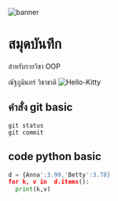 ![banner](https://picsum.photos/900/250)
# สมุดบันทึก

สำหรับรายวิชา OOP

ณัฐภูมินทร์ วิชาชาติ
![Hello-Kitty](https://github.com/nathaphumin/nathaphumin.github.io/assets/159878340/192f35e5-2ed7-4562-95a7-094a227db2c7)

## คำสั่ง git basic
```
git status
git commit
```

## code python basic
``` python
d = {Anna':3.99,'Betty':3.78}
for k, v in  d.items():
  print(k,v) 
```
